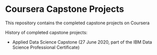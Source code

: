 # Coursera Capstone Projects
This repository contains the completed capstone projects on Coursera

History of completed capstone projects:

- Applied Data Science Capstone (27 June 2020, part of the IBM Data Science Professional Certificate)
